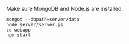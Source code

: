 Make sure MongoDB and Node.js are installed.

```
mongod --dbpath=server/data
node server/server.js
cd webapp
npm start
```
